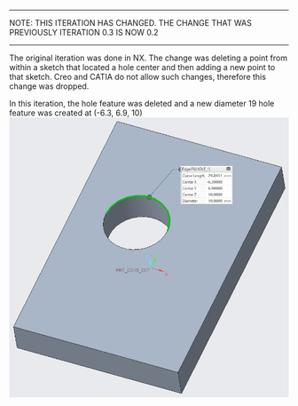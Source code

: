 *******************************************************************************************
NOTE: THIS ITERATION HAS CHANGED. THE CHANGE THAT WAS PREVIOUSLY ITERATION 0.3 IS NOW 0.2
*******************************************************************************************
The original iteration was done in NX. The change was deleting a point from within a sketch that located a hole center and then adding a new point to that sketch. Creo and CATIA do not allow such changes, therefore this change was dropped.

In this iteration, the hole feature was deleted and a new diameter 19 hole feature was created at (-6.3, 6.9, 10)
![Model_changes](images/0-2.png)

